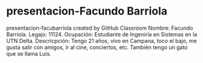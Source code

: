 # presentacion-Facundo Barriola
presentacion-facubarriola created by GitHub Classroom
Nombre: Facundo Barriola.
Legajo: 11124.
Ocupación: Estudiante de Ingeniría en Sistemas en la UTN Delta.
Descricpción: Tengo 21 años, vivo en Campana, toco el bajo, me gusta salir con amigos, ir al cine, conciertos, etc. 
También tengo un gato que se llama Luis.
